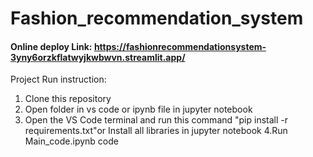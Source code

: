 # Fashion_recommendation_system

#### Online deploy Link: https://fashionrecommendationsystem-3yny6orzkflatwyjkwbwvn.streamlit.app/

Project Run instruction:
1. Clone this repository
2. Open folder in vs code or ipynb file in jupyter notebook
3. Open the VS Code terminal and run this command "pip install -r requirements.txt"or Install all libraries in jupyter notebook 
4.Run Main_code.ipynb code


